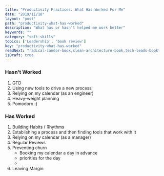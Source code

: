 ```yaml
---
title: "Productivity Practices: What Has Worked For Me"
date: "2019/11/18"
layout: "post"
path: "productivity-what-has-worked"
description: "What has or hasn't helped me work better"
keywords: ""
category: "soft-skills"
topics: ['Leadership', 'book review']
key: "productivity-what-has-worked"
readNext: "radical-candor-book,clean-architecture-book,tech-leads-book"
isDraft: true
---
```


### Hasn't Worked

1. GTD
2. Using new tools to drive a new process
3. Relying on my calendar (as an engineer)
4. Heavy-weight planning
5. Pomodoro :(


### Has Worked

1. Building Habits / Rhythms 
2. Establishing a process and then finding tools that work with it
3. Relying on my calendar (as a manager)
4. Regular Reviews
5. Preventing churn
    - Booking my calendar a day in advance
    - priorities for the day
    - 
6. Leaving Margin